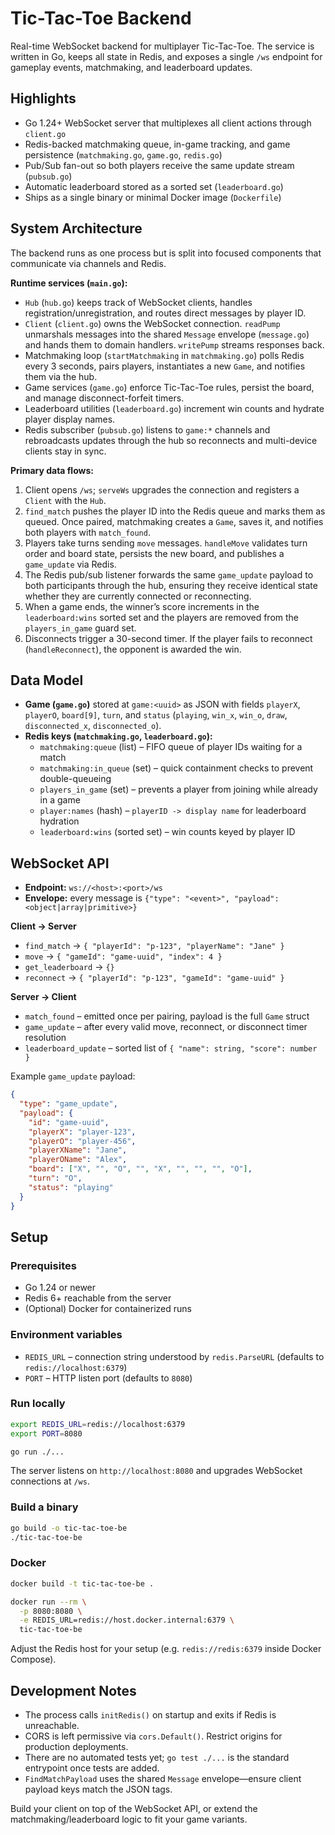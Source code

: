 # Tic-Tac-Toe Backend

Real-time WebSocket backend for multiplayer Tic-Tac-Toe. The service is written in Go, keeps all state in Redis, and exposes a single `/ws` endpoint for gameplay events, matchmaking, and leaderboard updates.

## Highlights
- Go 1.24+ WebSocket server that multiplexes all client actions through `client.go`
- Redis-backed matchmaking queue, in-game tracking, and game persistence (`matchmaking.go`, `game.go`, `redis.go`)
- Pub/Sub fan-out so both players receive the same update stream (`pubsub.go`)
- Automatic leaderboard stored as a sorted set (`leaderboard.go`)
- Ships as a single binary or minimal Docker image (`Dockerfile`)

## System Architecture
The backend runs as one process but is split into focused components that communicate via channels and Redis.

**Runtime services (`main.go`):**
- `Hub` (`hub.go`) keeps track of WebSocket clients, handles registration/unregistration, and routes direct messages by player ID.
- `Client` (`client.go`) owns the WebSocket connection. `readPump` unmarshals messages into the shared `Message` envelope (`message.go`) and hands them to domain handlers. `writePump` streams responses back.
- Matchmaking loop (`startMatchmaking` in `matchmaking.go`) polls Redis every 3 seconds, pairs players, instantiates a new `Game`, and notifies them via the hub.
- Game services (`game.go`) enforce Tic-Tac-Toe rules, persist the board, and manage disconnect-forfeit timers.
- Leaderboard utilities (`leaderboard.go`) increment win counts and hydrate player display names.
- Redis subscriber (`pubsub.go`) listens to `game:*` channels and rebroadcasts updates through the hub so reconnects and multi-device clients stay in sync.

**Primary data flows:**
1. Client opens `/ws`; `serveWs` upgrades the connection and registers a `Client` with the `Hub`.
2. `find_match` pushes the player ID into the Redis queue and marks them as queued. Once paired, matchmaking creates a `Game`, saves it, and notifies both players with `match_found`.
3. Players take turns sending `move` messages. `handleMove` validates turn order and board state, persists the new board, and publishes a `game_update` via Redis.
4. The Redis pub/sub listener forwards the same `game_update` payload to both participants through the hub, ensuring they receive identical state whether they are currently connected or reconnecting.
5. When a game ends, the winner’s score increments in the `leaderboard:wins` sorted set and the players are removed from the `players_in_game` guard set.
6. Disconnects trigger a 30-second timer. If the player fails to reconnect (`handleReconnect`), the opponent is awarded the win.

## Data Model
- **Game (`game.go`)** stored at `game:<uuid>` as JSON with fields `playerX`, `playerO`, `board[9]`, `turn`, and `status` (`playing`, `win_x`, `win_o`, `draw`, `disconnected_x`, `disconnected_o`).
- **Redis keys (`matchmaking.go`, `leaderboard.go`):**
  - `matchmaking:queue` (list) – FIFO queue of player IDs waiting for a match
  - `matchmaking:in_queue` (set) – quick containment checks to prevent double-queueing
  - `players_in_game` (set) – prevents a player from joining while already in a game
  - `player:names` (hash) – `playerID -> display name` for leaderboard hydration
  - `leaderboard:wins` (sorted set) – win counts keyed by player ID

## WebSocket API
- **Endpoint:** `ws://<host>:<port>/ws`
- **Envelope:** every message is `{"type": "<event>", "payload": <object|array|primitive>}`

**Client → Server**
- `find_match` → `{ "playerId": "p-123", "playerName": "Jane" }`
- `move` → `{ "gameId": "game-uuid", "index": 4 }`
- `get_leaderboard` → `{}`
- `reconnect` → `{ "playerId": "p-123", "gameId": "game-uuid" }`

**Server → Client**
- `match_found` – emitted once per pairing, payload is the full `Game` struct
- `game_update` – after every valid move, reconnect, or disconnect timer resolution
- `leaderboard_update` – sorted list of `{ "name": string, "score": number }`

Example `game_update` payload:
```json
{
  "type": "game_update",
  "payload": {
    "id": "game-uuid",
    "playerX": "player-123",
    "playerO": "player-456",
    "playerXName": "Jane",
    "playerOName": "Alex",
    "board": ["X", "", "O", "", "X", "", "", "", "O"],
    "turn": "O",
    "status": "playing"
  }
}
```

## Setup
### Prerequisites
- Go 1.24 or newer
- Redis 6+ reachable from the server
- (Optional) Docker for containerized runs

### Environment variables
- `REDIS_URL` – connection string understood by `redis.ParseURL` (defaults to `redis://localhost:6379`)
- `PORT` – HTTP listen port (defaults to `8080`)

### Run locally
```bash
export REDIS_URL=redis://localhost:6379
export PORT=8080

go run ./...
```
The server listens on `http://localhost:8080` and upgrades WebSocket connections at `/ws`.

### Build a binary
```bash
go build -o tic-tac-toe-be
./tic-tac-toe-be
```

### Docker
```bash
docker build -t tic-tac-toe-be .

docker run --rm \
  -p 8080:8080 \
  -e REDIS_URL=redis://host.docker.internal:6379 \
  tic-tac-toe-be
```
Adjust the Redis host for your setup (e.g. `redis://redis:6379` inside Docker Compose).

## Development Notes
- The process calls `initRedis()` on startup and exits if Redis is unreachable.
- CORS is left permissive via `cors.Default()`. Restrict origins for production deployments.
- There are no automated tests yet; `go test ./...` is the standard entrypoint once tests are added.
- `FindMatchPayload` uses the shared `Message` envelope—ensure client payload keys match the JSON tags.

Build your client on top of the WebSocket API, or extend the matchmaking/leaderboard logic to fit your game variants.

